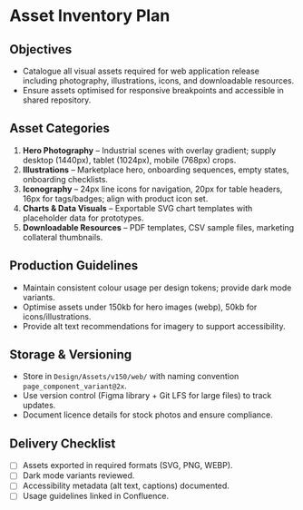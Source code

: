 # Asset Inventory Plan

## Objectives
- Catalogue all visual assets required for web application release including photography, illustrations, icons, and downloadable resources.
- Ensure assets optimised for responsive breakpoints and accessible in shared repository.

## Asset Categories
1. **Hero Photography** – Industrial scenes with overlay gradient; supply desktop (1440px), tablet (1024px), mobile (768px) crops.
2. **Illustrations** – Marketplace hero, onboarding sequences, empty states, onboarding checklists.
3. **Iconography** – 24px line icons for navigation, 20px for table headers, 16px for tags/badges; align with product icon set.
4. **Charts & Data Visuals** – Exportable SVG chart templates with placeholder data for prototypes.
5. **Downloadable Resources** – PDF templates, CSV sample files, marketing collateral thumbnails.

## Production Guidelines
- Maintain consistent colour usage per design tokens; provide dark mode variants.
- Optimise assets under 150kb for hero images (webp), 50kb for icons/illustrations.
- Provide alt text recommendations for imagery to support accessibility.

## Storage & Versioning
- Store in `Design/Assets/v150/web/` with naming convention `page_component_variant@2x`.
- Use version control (Figma library + Git LFS for large files) to track updates.
- Document licence details for stock photos and ensure compliance.

## Delivery Checklist
- [ ] Assets exported in required formats (SVG, PNG, WEBP).
- [ ] Dark mode variants reviewed.
- [ ] Accessibility metadata (alt text, captions) documented.
- [ ] Usage guidelines linked in Confluence.
